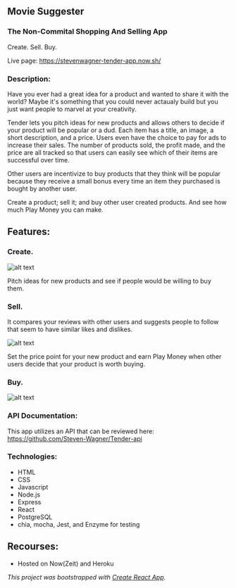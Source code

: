 ## Movie Suggester

### The Non-Commital Shopping And Selling App
Create. Sell. Buy.

Live page: https://stevenwagner-tender-app.now.sh/

### Description:

Have you ever had a great idea for a product and wanted to share it with the world? Maybe it's something that you could never actaualy build but you just want people to marvel at your creativity.

Tender lets you pitch ideas for new products and allows others to decide if your product will be popular or a dud. Each item has a title, an image, a short description, and a price. Users even have the choice to pay for ads to increase their sales. The number of products sold, the profit made, and the price are all tracked so that users can easily see which of their items are successful over time.

Other users are incentivize to buy products that they think will be popular because they receive a small bonus every time an item they purchased is bought by another user.

Create a product; sell it; and buy other user created products. And see how much Play Money you can make.

## Features:

### Create.

![alt text](https://i.imgur.com/5zEO1tV.png "Screenshot of Tender Your Products page")

Pitch ideas for new products and see if people would be willing to buy them.

### Sell.

It compares your reviews with other users and suggests people to follow that seem to have similar likes and dislikes.

![alt text](https://i.imgur.com/u1xYLHh.png "Screenshot of products page")

Set the price point for your new product and earn Play Money when other users decide that your product is worth buying.

### Buy.

![alt text](https://i.imgur.com/vE9j76w.png "Shop Products Screenshot")

### API Documentation:

This app utilizes an API that can be reviewed here: https://github.com/Steven-Wagner/Tender-api

### Technologies:

* HTML
* CSS
* Javascript
* Node.js 
* Express 
* React 
* PostgreSQL
* chia, mocha, Jest, and Enzyme for testing

## Recourses:

* Hosted on Now(Zeit) and Heroku

<em>This project was bootstrapped with [Create React App](https://github.com/facebook/create-react-app).</em>
